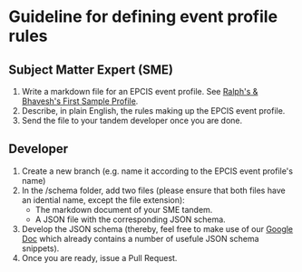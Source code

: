 # Guideline for defining event profile rules

## Subject Matter Expert (SME)

1. Write a markdown file for an EPCIS event profile. See
[Ralph's & Bhavesh's First Sample Profile](ralph-bhavesh-sample-profile.md).
2. Describe, in plain English, the rules making up the EPCIS event profile.
3. Send the file to your tandem developer once you are done.

## Developer

1. Create a new branch (e.g. name it according to the EPCIS event profile's name)
2. In the /schema folder, add two files (please ensure that both files have an idential name, except the file extension):
   - The markdown document of your SME tandem.
   - A JSON file with the corresponding JSON schema.
3. Develop the JSON schema (thereby, feel free to make use of our [Google Doc](https://docs.google.com/document/d/1cDvtT_bTEvymv0felIyRCocZTJVDaJetUcqfgdXM-bM/edit?tab=t.0) which already contains a number of usefule JSON schema snippets).
4. Once you are ready, issue a Pull Request.
